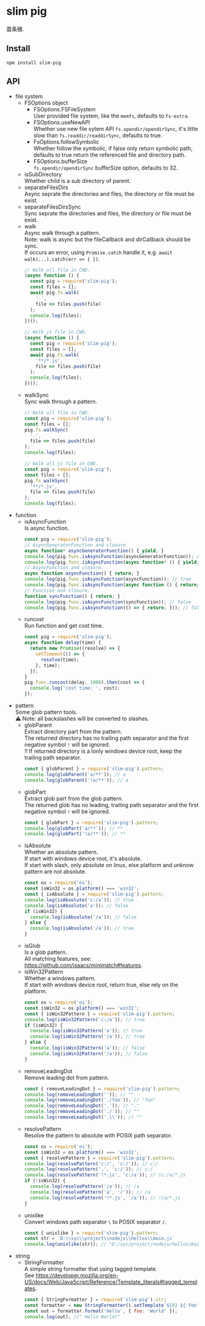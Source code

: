 # slim pig
苗条猪.

## Install
`npm install slim-pig`

## API
* file system  
  + FSOptions object  
    - FSOptions.FSFileSystem  
      User provided file system, like the `memfs`, defaults to `fs-extra`.  
    - FSOptions.useNewAPI  
      Whether use new file sytem API `fs.opendir/opendirSync`, it's little slow than `fs.readdir/readdirSync`, defaults to true.  
    - FsOptions.followSymbolic  
      Whether follow the symbolic, if false only return symbolic path, defaults to true return the referenced file and directory path.  
    - FSOptions.bufferSize  
      `fs.opendir/opendirSync` bufferSize option, defaults to 32.
  + isSubDirectory  
    Whether child is a sub directory of parent.  
  + separateFilesDirs   
    Async seprate the directories and files, the directory or file must be exist.  
  + separateFilesDirsSync  
    Sync seprate the directories and files, the directory or file must be exist. 
  + walk  
    Async walk through a pattern.  
    Note: walk is async but the fileCallback and dirCallback should be sync.  
    If occurs an error, using `Promise.catch` handle it, e.g. `await walk(...).catch(err => { })`.  
    ```js
    // Walk all file in CWD.
    (async function () {
      const pig = require('slim-pig');
      const files = [];
      await pig.fs.walk(
        '.',
        file => files.push(file)
      );
      console.log(files);
    })();
    ```
    ```js
    // Walk js file in CWD.
    (async function () {
      const pig = require('slim-pig');
      const files = [];
      await pig.fs.walk(
        '**/*.js',
        file => files.push(file)
      );
      console.log(files);
    })();
    ```
  + walkSync  
    Sync walk through a pattern.  
    ```js
    // Walk all file in CWD.
    const pig = require('slim-pig');
    const files = [];
    pig.fs.walkSync(
      '.',
      file => files.push(file)
    );
    console.log(files);
    ``` 
    ```js
    // Walk all js file in CWD.
    const pig = require('slim-pig');
    const files = [];
    pig.fs.walkSync(
      '**/*.js',
      file => files.push(file)
    );
    console.log(files);
    ``` 
* function
  + isAsyncFunction  
    Is async function.  
    ```js
    const pig = require('slim-pig');
    // AsyncGeneratorFunction and closure.
    async function* asyncGeneratorFunction() { yield; }
    console.log(pig.func.isAsyncFunction(asyncGeneratorFunction)); // true
    console.log(pig.func.isAsyncFunction(async function* () { yield; }));
    // AsyncFunction and closure.
    async function asyncFunction() { return; }
    console.log(pig.func.isAsyncFunction(asyncFunction)); // true
    console.log(pig.func.isAsyncFunction(async function () { return; })); // true
    // Function and closure.
    function syncFunction() { return; }
    console.log(pig.func.isAsyncFunction(syncFunction)); // false
    console.log(pig.func.isAsyncFunction(() => { return; })); // false
    ```
  + runcost  
    Run function and get cost time.  
    ```js
    const pig = require('slim-pig');
    async function delay(time) {
      return new Promise((resolve) => {
        setTimeout(() => {
          resolve(time);
        }, time);
      });
    }
    pig.func.runcost(delay, 1000).then(cost => {
      console.log('cost time: ', cost);
    });
    ```
* pattern  
  Some glob pattern tools.  
  ⚠ Note: all backslashes will be converted to slashes.  
  + globParent  
    Extract directory part from the pattern.  
    The returned directory has no trailing path separator and the first negative symbol `!` will be ignored.  
    !! If returned directory is a lonly windows device root, keep the trailing path separator.  
    ```js
    const { globParent } = require('slim-pig').pattern;
    console.log(globParent('a/**')); // a
    console.log(globParent('!a/**')); // a
    ```
  + globPart  
    Extract glob part from the glob pattern.  
    The returned glob has no leading, trailing path separator and the first negative symbol `!` will be ignored.  
    ```js
    const { globPart } = require('slim-pig').pattern;
    console.log(globPart('a/**')); // **
    console.log(globPart('!a/**')); // **
    ```
  + isAbsolute  
    Whether an absolute pattern.  
    If start with windows device root, it's absolute.  
    If start with slash, only absolute on linux, else platform and unknow pattern are not absolute.  
    ```js
    const os = require('os');
    const isWin32 = os.platform() === 'win32';
    const { isAbsolute } = require('slim-pig').pattern;
    console.log(isAbsolute('c:/a')); // true
    console.log(isAbsolute('a')); // false
    if (isWin32) {
      console.log(isAbsolute('/a')); // false
    } else {
      console.log(isAbsolute('/a')); // true
    }
    ```
  + isGlob  
    Is a glob pattern.  
    All matching features, see: https://github.com/isaacs/minimatch#features.  
  + isWin32Pattern  
    Whether a windows pattern.  
    If start with windows device root, return true, else rely on the platform.  
    ```js
    const os = require('os');
    const isWin32 = os.platform() === 'win32';
    const { isWin32Pattern } = require('slim-pig').pattern;
    console.log(isWin32Pattern('c:/a')); // true
    if (isWin32) {
      console.log(isWin32Pattern('a')); // true
      console.log(isWin32Pattern('/a')); // true
    } else {
      console.log(isWin32Pattern('a')); // false
      console.log(isWin32Pattern('/a')); // false
    }
    ```
  + removeLeadingDot  
    Remove leading dot from pattern.  
    ```js
    const { removeLeadingDot } = require('slim-pig').pattern;
    console.log(removeLeadingDot('')); // ""
    console.log(removeLeadingDot('./foo')); // "foo"
    console.log(removeLeadingDot('.')); // "."
    console.log(removeLeadingDot('./')); // ""
    console.log(removeLeadingDot('.\\')); // ""
    ```
  + resolvePattern  
    Resolve the pattern to absolute with POSIX path separator.  
    ```js
    const os = require('os');
    const isWin32 = os.platform() === 'win32';
    const { resolvePattern } = require('slim-pig').pattern;
    console.log(resolvePattern('c:/', 'c:/')); // c:/
    console.log(resolvePattern('.', 'c:/')); // c:/
    console.log(resolvePattern('!*.js', 'c:/a')); // !c:/a/*.js
    if (!isWin32) {
      console.log(resolvePattern('/a')); // /a
      console.log(resolvePattern('a', '/')); // /a
      console.log(resolvePattern('!*.js', '/a')); // !/a/*.js
    }
    ```
  + unixlike  
    Convert windows path separator `\` to POSIX separator `/`.  
    ```js
    const { unixlike } = require('slim-pig').pattern;
    const str = `D:\\syc\\project\\nodejs\\hellos\\main.js`
    console.log(unixlike(str)); // "D:/syc/project/nodejs/hellos/main.js"
    ```
* string  
  + StringFormatter  
    A simple string formatter that using tagged template.  
    See https://developer.mozilla.org/en-US/docs/Web/JavaScript/Reference/Template_literals#tagged_templates.  
    ```js
    const { StringFormatter } = require('slim-pig').str;
    const formatter = new StringFormatter().setTemplate`${0} ${'foo'}!`;
    const out = formatter.format('Hello', { foo: 'World' });
    console.log(out); //" Hello World!"
    ```